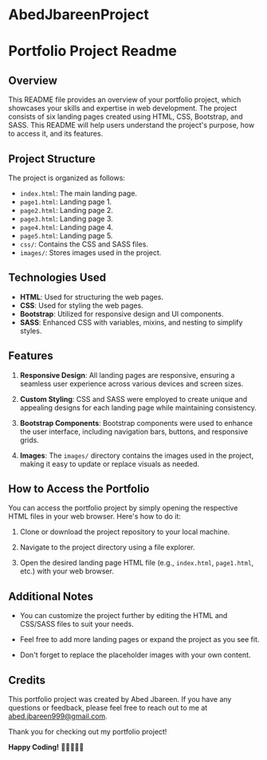 # AbedJbareenProject
# Portfolio Project Readme

## Overview

This README file provides an overview of your portfolio project, which showcases your skills and expertise in web development. The project consists of six landing pages created using HTML, CSS, Bootstrap, and SASS. This README will help users understand the project's purpose, how to access it, and its features.

## Project Structure

The project is organized as follows:

- `index.html`: The main landing page.
- `page1.html`: Landing page 1.
- `page2.html`: Landing page 2.
- `page3.html`: Landing page 3.
- `page4.html`: Landing page 4.
- `page5.html`: Landing page 5.
- `css/`: Contains the CSS and SASS files.
- `images/`: Stores images used in the project.

## Technologies Used

- **HTML**: Used for structuring the web pages.
- **CSS**: Used for styling the web pages.
- **Bootstrap**: Utilized for responsive design and UI components.
- **SASS**: Enhanced CSS with variables, mixins, and nesting to simplify styles.

## Features

1. **Responsive Design**: All landing pages are responsive, ensuring a seamless user experience across various devices and screen sizes.

2. **Custom Styling**: CSS and SASS were employed to create unique and appealing designs for each landing page while maintaining consistency.

3. **Bootstrap Components**: Bootstrap components were used to enhance the user interface, including navigation bars, buttons, and responsive grids.

4. **Images**: The `images/` directory contains the images used in the project, making it easy to update or replace visuals as needed.

## How to Access the Portfolio

You can access the portfolio project by simply opening the respective HTML files in your web browser. Here's how to do it:

1. Clone or download the project repository to your local machine.

2. Navigate to the project directory using a file explorer.

3. Open the desired landing page HTML file (e.g., `index.html`, `page1.html`, etc.) with your web browser.

## Additional Notes

- You can customize the project further by editing the HTML and CSS/SASS files to suit your needs.

- Feel free to add more landing pages or expand the project as you see fit.

- Don't forget to replace the placeholder images with your own content.

## Credits

This portfolio project was created by Abed Jbareen. If you have any questions or feedback, please feel free to reach out to me at abed.jbareen999@gmail.com.

Thank you for checking out my portfolio project!

**Happy Coding!** 🚀👩‍💻👨‍💻
